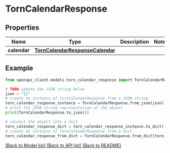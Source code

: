 # TornCalendarResponse


## Properties

Name | Type | Description | Notes
------------ | ------------- | ------------- | -------------
**calendar** | [**TornCalendarResponseCalendar**](TornCalendarResponseCalendar.md) |  | 

## Example

```python
from openapi_client.models.torn_calendar_response import TornCalendarResponse

# TODO update the JSON string below
json = "{}"
# create an instance of TornCalendarResponse from a JSON string
torn_calendar_response_instance = TornCalendarResponse.from_json(json)
# print the JSON string representation of the object
print(TornCalendarResponse.to_json())

# convert the object into a dict
torn_calendar_response_dict = torn_calendar_response_instance.to_dict()
# create an instance of TornCalendarResponse from a dict
torn_calendar_response_from_dict = TornCalendarResponse.from_dict(torn_calendar_response_dict)
```
[[Back to Model list]](../README.md#documentation-for-models) [[Back to API list]](../README.md#documentation-for-api-endpoints) [[Back to README]](../README.md)


